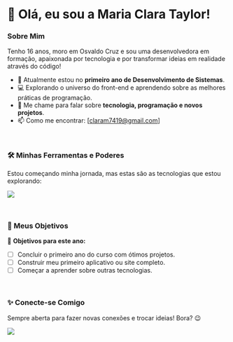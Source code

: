 # 👋 Olá, eu sou a Maria Clara Taylor!

###  Sobre Mim
Tenho 16 anos, moro em Osvaldo Cruz e sou uma desenvolvedora em formação, apaixonada por tecnologia e por transformar ideias em realidade através do código!

- 🌱 Atualmente estou no **primeiro ano de Desenvolvimento de Sistemas**.
- 💻 Explorando o universo do front-end e aprendendo sobre as melhores práticas de programação.
- 💬 Me chame para falar sobre **tecnologia, programação e novos projetos**.
- 📫 Como me encontrar: [claram7419@gmail.com]

<br>

### 🛠️ Minhas Ferramentas e Poderes

Estou começando minha jornada, mas estas são as tecnologias que estou explorando:

<p align="left">
  <a href="https://skillicons.dev">
    <img src="https://skillicons.dev/icons?i=js,html,css,git" />
  </a>
</p>

<br>

### 🎯 Meus Objetivos

🎯 **Objetivos para este ano:**
- [ ] Concluir o primeiro ano do curso com ótimos projetos.
- [ ] Construir meu primeiro aplicativo ou site completo.
- [ ] Começar a aprender sobre outras tecnologias.

<br>

### ✨ Conecte-se Comigo

Sempre aberta para fazer novas conexões e trocar ideias! Bora? 😉

<p align="left">
  <a href="https://instagram.com/mari.taylorr" target="_blank"><img src="https://img.shields.io/badge/-Instagram-%23E4405F?style=for-the-badge&logo=instagram&logoColor=white" target="_blank"></a>
</p>
